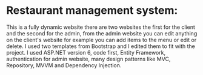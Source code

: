# Restaurant management system:
This is a fully dynamic website there are two websites the first for the client and the second for the admin, from the admin website you can edit anything on the client's website
for example you can add items to the menu or edit or delete.
I used two templates from Bootstrap and I edited them to fit with the project.
I used ASP.NET version 6, code first, Entity Framework, authentication for admin website,
many design patterns like MVC, Repository, MVVM and Dependency Injection.
